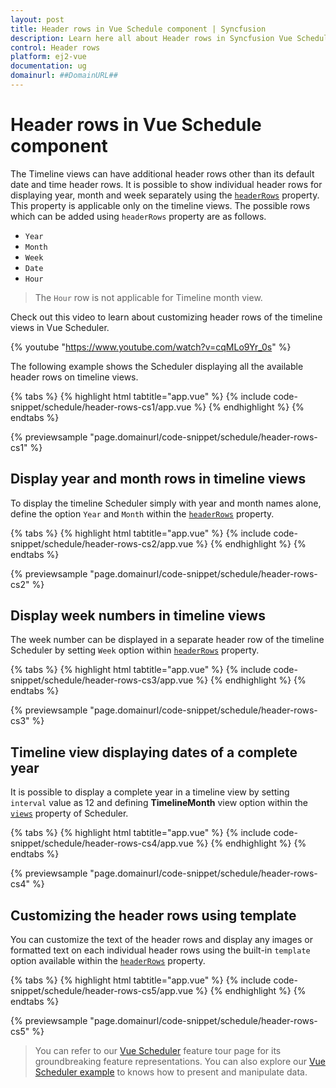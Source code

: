 ```yaml
---
layout: post
title: Header rows in Vue Schedule component | Syncfusion
description: Learn here all about Header rows in Syncfusion Vue Schedule component of Syncfusion Essential JS 2 and more.
control: Header rows 
platform: ej2-vue
documentation: ug
domainurl: ##DomainURL##
---
```


# Header rows in Vue Schedule component

The Timeline views can have additional header rows other than its default date and time header rows. It is possible to show individual header rows for displaying year, month and week separately using the [`headerRows`](../api/schedule/headerRows/) property. This property is applicable only on the timeline views. The possible rows which can be added using `headerRows` property are as follows.

* `Year`
* `Month`
* `Week`
* `Date`
* `Hour`

> The `Hour` row is not applicable for Timeline month view.

Check out this video to learn about customizing header rows of the timeline views in Vue Scheduler.

{% youtube "https://www.youtube.com/watch?v=cqMLo9Yr_0s" %}

The following example shows the Scheduler displaying all the available header rows on timeline views.

{% tabs %}
{% highlight html tabtitle="app.vue" %}
{% include code-snippet/schedule/header-rows-cs1/app.vue %}
{% endhighlight %}
{% endtabs %}
        
{% previewsample "page.domainurl/code-snippet/schedule/header-rows-cs1" %}

## Display year and month rows in timeline views

To display the timeline Scheduler simply with year and month names alone, define the option `Year` and `Month` within the [`headerRows`](../api/schedule/headerRows/) property.

{% tabs %}
{% highlight html tabtitle="app.vue" %}
{% include code-snippet/schedule/header-rows-cs2/app.vue %}
{% endhighlight %}
{% endtabs %}
        
{% previewsample "page.domainurl/code-snippet/schedule/header-rows-cs2" %}

## Display week numbers in timeline views

The week number can be displayed in a separate header row of the timeline Scheduler by setting `Week` option within [`headerRows`](../api/schedule/headerRows/) property.

{% tabs %}
{% highlight html tabtitle="app.vue" %}
{% include code-snippet/schedule/header-rows-cs3/app.vue %}
{% endhighlight %}
{% endtabs %}
        
{% previewsample "page.domainurl/code-snippet/schedule/header-rows-cs3" %}

## Timeline view displaying dates of a complete year

It is possible to display a complete year in a timeline view by setting `interval` value as 12 and defining **TimelineMonth** view option within the [`views`](../api/schedule/views/) property of Scheduler.

{% tabs %}
{% highlight html tabtitle="app.vue" %}
{% include code-snippet/schedule/header-rows-cs4/app.vue %}
{% endhighlight %}
{% endtabs %}
        
{% previewsample "page.domainurl/code-snippet/schedule/header-rows-cs4" %}

## Customizing the header rows using template

You can customize the text of the header rows and display any images or formatted text on each individual header rows using the built-in `template` option available within the [`headerRows`](../api/schedule/headerRows/) property.

{% tabs %}
{% highlight html tabtitle="app.vue" %}
{% include code-snippet/schedule/header-rows-cs5/app.vue %}
{% endhighlight %}
{% endtabs %}
        
{% previewsample "page.domainurl/code-snippet/schedule/header-rows-cs5" %}

> You can refer to our [Vue Scheduler](https://www.syncfusion.com/vue-components/vue-scheduler) feature tour page for its groundbreaking feature representations. You can also explore our [Vue Scheduler example](https://ej2.syncfusion.com/vue/demos/#/material/schedule/overview.html) to knows how to present and manipulate data.